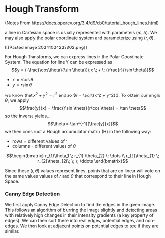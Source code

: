 # Hough Transform 

(Notes From https://docs.opencv.org/3.4/d9/db0/tutorial_hough_lines.html) 

a line in Cartesian space is usually represented with parameters $(m, b)$. We may also apply the polar coordinate system and parameterize using $(r, \theta)$.

![[Pasted image 20241024223302.png]]

For Hough Transforms, we can express lines in the Polar Coordinate System. The equation for line Y can be expressed as 
$$y = (-\frac{\cos\theta}{\sin \theta})\;x \; + \; (\frac{r}{\sin \theta})$$
- $x = r \cos\theta$
- $y = r \sin \theta$ 

we know that $x^2 + y^2 = r^2$ and so $r = \sqrt{x^2 + y^2}$. To obtain our angle $\theta$, we apply
$$\frac{y}{x} = \frac{r\sin \theta}{r\cos \theta} = \tan \theta$$
so the inverse yields...
$$\theta = \tan^{-1}(\frac{y}{x})$$
we then construct a Hough accumulator matrix (H) in the following way:
- rows = different values of r
- columns = different values of $\theta$

$$\begin{bmatrix} 
r_{1}\theta_1 \; r_{1} \theta_{2} \; \dots \\
r_{2}\theta_{1} \; r_{2}\theta_{2}\; \; \; \ddots 
\end{bmatrix}$$

Since these $(r, \theta)$ values represent lines, points that are co linear will vote on the same values values of $r$ and $\theta$ that correspond to their line in Hough Space. 


### Canny Edge Detection  

We first apply Canny Edge Detection to find the edges in the given image. This follows an algorithm of blurring the image slightly and detecting areas with relatively high changes in their intensity gradients (a key property of edges). We can then sort these into real edges, potential edges, and non-edges. We then look at adjacent points on potential edges to see if they are similar.

